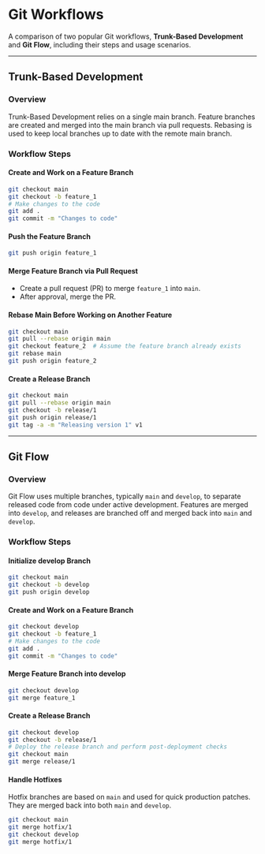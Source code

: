 # Git Workflows

A comparison of two popular Git workflows, **Trunk-Based Development** and **Git Flow**, including their steps and usage scenarios.

---

## Trunk-Based Development

### Overview
Trunk-Based Development relies on a single main branch. Feature branches are created and merged into the main branch via pull requests. Rebasing is used to keep local branches up to date with the remote main branch.

### Workflow Steps

#### Create and Work on a Feature Branch
```bash
git checkout main
git checkout -b feature_1
# Make changes to the code
git add .
git commit -m "Changes to code"
```

#### Push the Feature Branch
```bash
git push origin feature_1
```

#### Merge Feature Branch via Pull Request
- Create a pull request (PR) to merge `feature_1` into `main`.
- After approval, merge the PR.

#### Rebase Main Before Working on Another Feature
```bash
git checkout main
git pull --rebase origin main
git checkout feature_2  # Assume the feature branch already exists
git rebase main
git push origin feature_2
```

#### Create a Release Branch
```bash
git checkout main
git pull --rebase origin main
git checkout -b release/1
git push origin release/1
git tag -a -m "Releasing version 1" v1
```

---

## Git Flow

### Overview
Git Flow uses multiple branches, typically `main` and `develop`, to separate released code from code under active development. Features are merged into `develop`, and releases are branched off and merged back into `main` and `develop`.

### Workflow Steps

#### Initialize develop Branch
```bash
git checkout main
git checkout -b develop
git push origin develop
```

#### Create and Work on a Feature Branch
```bash
git checkout develop
git checkout -b feature_1
# Make changes to the code
git add .
git commit -m "Changes to code"
```

#### Merge Feature Branch into develop
```bash
git checkout develop
git merge feature_1
```

#### Create a Release Branch
```bash
git checkout develop
git checkout -b release/1
# Deploy the release branch and perform post-deployment checks
git checkout main
git merge release/1
```

#### Handle Hotfixes
Hotfix branches are based on `main` and used for quick production patches. They are merged back into both `main` and `develop`.
```bash
git checkout main
git merge hotfix/1
git checkout develop
git merge hotfix/1
```